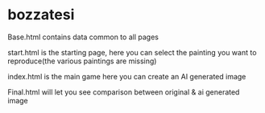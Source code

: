 # bozzatesi

Base.html contains data common to all pages

start.html is the starting page, here you can select the painting you want to reproduce(the various paintings are missing)

index.html is the main game here you can create an AI generated image

Final.html will let you see comparison between original & ai generated image
